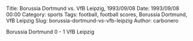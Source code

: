 Title: Borussia Dortmund vs. VfB Leipzig, 1993/09/08
Date: 1993/09/08 00:00
Category: sports
Tags: football, football scores, Borussia Dortmund, VfB Leipzig
Slug: borussia-dortmund-vs-vfb-leipzig
Author: carbonero


Borussia Dortmund 0 - 1 VfB Leipzig
